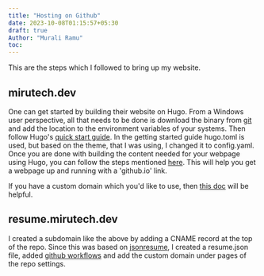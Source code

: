 ```yaml
---
title: "Hosting on Github"
date: 2023-10-08T01:15:57+05:30
draft: true
Author: "Murali Ramu"
toc:
---
```


This are the steps which I followed to bring up my website.
## mirutech.dev
One can get started by building their website on Hugo. From a Windows user perspective, all that needs to be done is download the binary from [git](https://github.com/gohugoio/hugo/releases/tag/v0.118.0) and add the location to the environment variables of your systems. Then follow Hugo's [quick start guide](https://gohugo.io/getting-started/quick-start/). In the getting started guide hugo.toml is used, but based on the theme, that I was using, I changed it to config.yaml. Once you are done with building the content needed for your webpage using Hugo, you can follow the steps mentioned [here](https://gohugo.io/hosting-and-deployment/hosting-on-github/). This will help you get a webpage up and running with a 'github.io' link.

If you have a custom domain which you'd like to use, then [this doc](https://docs.github.com/en/pages/configuring-a-custom-domain-for-your-github-pages-site/about-custom-domains-and-github-pages) will be helpful.


## resume.mirutech.dev
I created a subdomain like the above by adding a CNAME record at the top of the repo. Since this was based on [jsonresume](https://jsonresume.org/), I created a resume.json file, added [github workflows](https://github.com/mirutech2/resume/blob/main/.github/workflows/pages.yml) and add the custom domain under pages of the repo settings.
